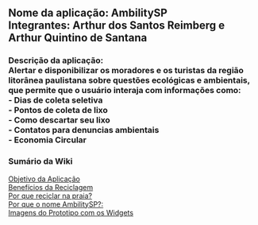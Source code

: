 <h2>Nome da aplicação: AmbilitySP <br>
Integrantes: Arthur dos Santos Reimberg e Arthur Quintino de Santana</h2>
<h3>Descrição da aplicação:<br>
Alertar e disponibilizar os moradores e os turistas da região litorânea paulistana sobre questões ecológicas e ambientais, que permite que o usuário interaja com informações como: <br>
- Dias de coleta seletiva <br>
- Pontos de coleta de lixo <br>
- Como descartar seu lixo <br> 
- Contatos para denuncias ambientais <br>
- Economia Circular <br>
</h3>

<h3>Sumário da Wiki</h3>

[Objetivo da Aplicação](https://github.com/ArthurQuintino/AmbilitySP/wiki#objetivo-da-aplica%C3%A7%C3%A3o-)<br>
[Benefícios da Reciclagem](https://github.com/ArthurQuintino/AmbilitySP/wiki#benef%C3%ADcios-da-reciclagem-)<br>
[Por que reciclar na praia?](https://github.com/ArthurQuintino/AmbilitySP/wiki#por-que-reciclar-na-praia--)<br>
[Por que o nome AmbilitySP?:](https://github.com/ArthurQuintino/AmbilitySP/wiki#por-que-reciclar-na-praia--)<br>
[Imagens do Prototipo com os Widgets](https://github.com/ArthurQuintino/AmbilitySP/wiki/Widgets-e-as-paginas)<br>

